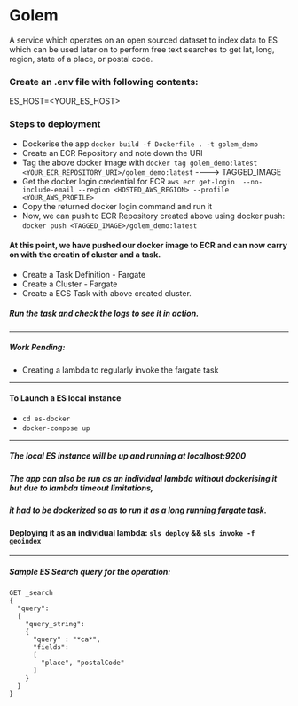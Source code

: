# Golem

A service which operates on an open sourced dataset to index data to ES which can be used later on
to perform free text searches to get lat, long, region, state of a place, or postal code.

### Create an .env file with following contents:
ES_HOST=<YOUR_ES_HOST>

### Steps to deployment

- Dockerise the app
`docker build -f Dockerfile . -t golem_demo`
- Create an ECR Repository and note down the URI
- Tag the above docker image with
`docker tag golem_demo:latest <YOUR_ECR_REPOSITORY_URI>/golem_demo:latest`      ---->   TAGGED_IMAGE
- Get the docker login credential for ECR
`aws ecr get-login  --no-include-email --region <HOSTED_AWS_REGION> --profile <YOUR_AWS_PROFILE>`
- Copy the returned docker login command and run it
- Now, we can push to ECR Repository created above using docker push:
`docker push <TAGGED_IMAGE>/golem_demo:latest`


#### At this point, we have pushed our docker image to ECR and can now carry on with the creatin of cluster and a task.

- Create a Task Definition - Fargate
- Create a Cluster - Fargate
- Create a ECS Task with above created cluster.

##### Run the task and check the logs to see it in action.

---

##### Work Pending:
- Creating a lambda to regularly invoke the fargate task

---

#### To Launch a ES local instance
- `cd es-docker`
- `docker-compose up`

---

##### The local ES instance will be up and running at **localhost:9200**

##### The app can also be run as an individual lambda without dockerising it but due to **lambda timeout** limitations, 
##### it had to be dockerized so as to run it as a long running fargate task.

#### Deploying it as an individual lambda: `sls deploy` && `sls invoke -f geoindex`

---


##### Sample ES Search query for the operation:

```
GET _search
{
  "query": 
  {
    "query_string": 
    {
      "query" : "*ca*",
      "fields":
      [
        "place", "postalCode"
      ]
    }
  }
}
```
